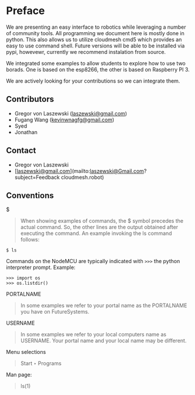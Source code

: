 # Preface

We are presenting an easy interface to robotics while leveraging a
number of community tools. All programming we document here is mostly
done in python. This also allows us to utilize cloudmesh cmd5 which
provides an easy to use command shell.  Future versions will be able
to be installed via pypi, howevewr, currently we recommend instalation
from source.

We integrated some examples to allow students to explore how to use
two borads. One is based on the esp8266, the other is based on
Raspberry PI 3.

We are actively looking for your contributions so we can integrate them.


## Contributors

* Gregor von Laszewski ([laszewski@gmail.com](laszewski@gmail.com))
* Fugang Wang (kevinwnagfg@gmail.com)
* Syed
* Jonathan


## Contact

* Gregor von Laszewski
* [laszewski@gmail.com](mailto:laszewski@Gmail.com?subject=Feedback cloudmesh.robot)


## Conventions
$ 
> When showing examples of commands, the $ symbol precedes the actual command. So, the other lines are the output obtained after executing the command. An example invoking the ls command follows:

    $ ls


Commands on the NodeMCU are typically indicated with `>>>` the python
interpreter prompt. Example:

    >>> import os
    >>> os.listdir()

PORTALNAME
> In some examples we refer to your portal name as the PORTALNAME you have on FutureSystems.

USERNAME

> In some examples we refer to your local computers name as USERNAME. Your portal name and your local name may be different.

Menu selections

> Start ‣ Programs

Man page:

> ls(1)

